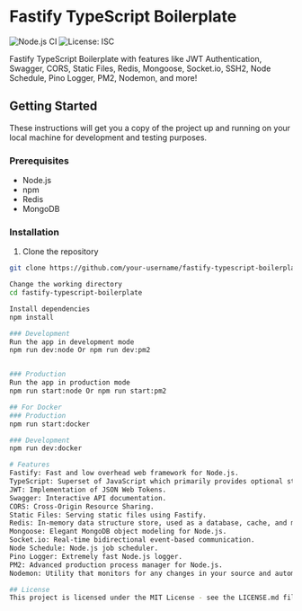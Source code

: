 # Fastify TypeScript Boilerplate

![Node.js CI](https://github.com/your-username/your-repo-name/workflows/Node.js%20CI/badge.svg)
![License: ISC](https://img.shields.io/badge/License-ISC-blue.svg)

Fastify TypeScript Boilerplate with features like JWT Authentication, Swagger, CORS, Static Files, Redis, Mongoose, Socket.io, SSH2, Node Schedule, Pino Logger, PM2, Nodemon, and more!

## Getting Started

These instructions will get you a copy of the project up and running on your local machine for development and testing purposes.

### Prerequisites

- Node.js
- npm
- Redis
- MongoDB

### Installation

1. Clone the repository

```bash
git clone https://github.com/your-username/fastify-typescript-boilerplate.git

Change the working directory
cd fastify-typescript-boilerplate

Install dependencies
npm install

### Development
Run the app in development mode
npm run dev:node Or npm run dev:pm2


### Production
Run the app in production mode
npm run start:node Or npm run start:pm2

## For Docker
### Production
npm run start:docker

### Development 
npm run dev:docker 

# Features
Fastify: Fast and low overhead web framework for Node.js.
TypeScript: Superset of JavaScript which primarily provides optional static typing, classes, and interfaces.
JWT: Implementation of JSON Web Tokens.
Swagger: Interactive API documentation.
CORS: Cross-Origin Resource Sharing.
Static Files: Serving static files using Fastify.
Redis: In-memory data structure store, used as a database, cache, and message broker.
Mongoose: Elegant MongoDB object modeling for Node.js.
Socket.io: Real-time bidirectional event-based communication.
Node Schedule: Node.js job scheduler.
Pino Logger: Extremely fast Node.js logger.
PM2: Advanced production process manager for Node.js.
Nodemon: Utility that monitors for any changes in your source and automatically restarts your server.

## License
This project is licensed under the MIT License - see the LICENSE.md file for details.